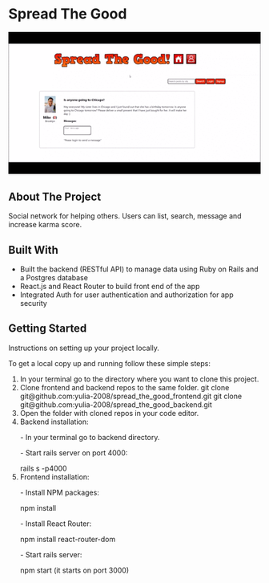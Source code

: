 <h1>Spread The Good</h1>
<img src="./app-demo.gif"></img>

<h2>About The Project</h2>
Social network for helping others. 
Users can list, search, message and increase karma score. 

<h2>Built With</h2>
<ul>
 <li> Built the backend (RESTful API) to manage data using Ruby on Rails and a Postgres database
 <li> React.js and React Router to build front end of the app 
 <li> Integrated Auth for user authentication and authorization for app security
</ul>

<h2>Getting Started</h2>
<p>Instructions on setting up your project locally. </p>
<p>To get a local copy up and running follow these simple steps:</p>
 <ol>
 <li> In your terminal go to the directory where you want to clone this project.
 <li> Clone frontend and backend repos to the same folder.
 git clone  git@github.com:yulia-2008/spread_the_good_frontend.git
 git clone  git@github.com:yulia-2008/spread_the_good_backend.git
 
 <li> Open the folder with cloned repos in your code editor.
 <li>Backend installation: 
  <p>- In your terminal go to backend directory.</p>
  <p> - Start rails server on port 4000:</p>
rails s -p4000

<li>Frontend installation:
 <p> - Install NPM packages:</p>
npm install 
 <p> - Install React Router:</p>
npm install react-router-dom
 <p> - Start rails server:</p>
npm start (it starts on port 3000)





